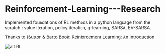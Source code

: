 # Reinforcement-Learning---Research

Implemented foundations of RL methods in a python language from the scratch : value iteration, policy iteration, q-learning, SARSA, EV-SARSA. 

Thanks to ([Sutton & Barto Book: Reinforcement Learning: An Introduction](http://www.incompleteideas.net/book/the-book-2nd.html)


![alt RL](https://cdn-images-1.medium.com/max/1600/1*Z2yMvuQ1-t5Ol1ac_W4dOQ.png) 

